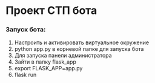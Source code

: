 # Проект СТП бота

### Запуск бота:

1. Настроить и активировать виртуальное окружение
2. python app.py в корневой папке для запуска бота
3. Для запуска панели администратора
  1. Зайти в папку flask_app
  2. export FLASK_APP=app.py
  3. flask run
 